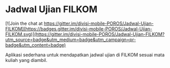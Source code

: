 # Jadwal Ujian FILKOM

[![Join the chat at https://gitter.im/divisi-mobile-POROS/Jadwal-Ujian-FILKOM](https://badges.gitter.im/divisi-mobile-POROS/Jadwal-Ujian-FILKOM.svg)](https://gitter.im/divisi-mobile-POROS/Jadwal-Ujian-FILKOM?utm_source=badge&utm_medium=badge&utm_campaign=pr-badge&utm_content=badge)

Aplikasi sederhana untuk mendapatkan jadwal ujian di FILKOM sesuai mata kuliah yang diambil.
